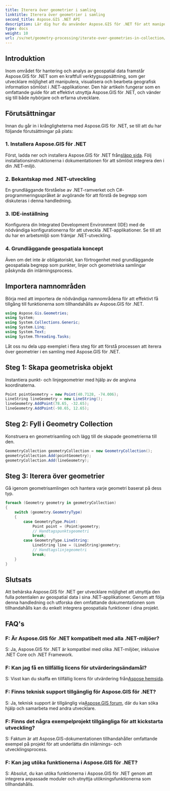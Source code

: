 ```yaml
---
title: Iterera över geometrier i samling
linktitle: Iterera över geometrier i samling
second_title: Aspose.GIS .NET API
description: Lär dig hur du använder Aspose.GIS för .NET för att manipulera geospatial data sömlöst i dina .NET-applikationer.
type: docs
weight: 10
url: /sv/net/geometry-processing/iterate-over-geometries-in-collection/
---
```

## Introduktion
Inom området för hantering och analys av geospatial data framstår Aspose.GIS för .NET som en kraftfull verktygsuppsättning, som ger utvecklare möjlighet att manipulera, visualisera och bearbeta geografisk information sömlöst i .NET-applikationer. Den här artikeln fungerar som en omfattande guide för att effektivt utnyttja Aspose.GIS för .NET, och vänder sig till både nybörjare och erfarna utvecklare.
## Förutsättningar
Innan du går in i krångligheterna med Aspose.GIS för .NET, se till att du har följande förutsättningar på plats:
### 1. Installera Aspose.GIS för .NET
 Först, ladda ner och installera Aspose.GIS för .NET från[släpp sida](https://releases.aspose.com/gis/net/). Följ installationsinstruktionerna i dokumentationen för att sömlöst integrera den i din .NET-miljö.
### 2. Bekantskap med .NET-utveckling
En grundläggande förståelse av .NET-ramverket och C#-programmeringsspråket är avgörande för att förstå de begrepp som diskuteras i denna handledning.
### 3. IDE-inställning
Konfigurera din Integrated Development Environment (IDE) med de nödvändiga konfigurationerna för att utveckla .NET-applikationer. Se till att du har en arbetsmiljö som främjar .NET-utveckling.
### 4. Grundläggande geospatiala koncept
Även om det inte är obligatoriskt, kan förtrogenhet med grundläggande geospatiala begrepp som punkter, linjer och geometriska samlingar påskynda din inlärningsprocess.

## Importera namnområden
Börja med att importera de nödvändiga namnområdena för att effektivt få tillgång till funktionerna som tillhandahålls av Aspose.GIS för .NET.

```csharp
using Aspose.Gis.Geometries;
using System;
using System.Collections.Generic;
using System.Linq;
using System.Text;
using System.Threading.Tasks;
```


Låt oss nu dela upp exemplet i flera steg för att förstå processen att iterera över geometrier i en samling med Aspose.GIS för .NET.
## Steg 1: Skapa geometriska objekt
Instantiera punkt- och linjegeometrier med hjälp av de angivna koordinaterna.
```csharp
Point pointGeometry = new Point(40.7128, -74.006);
LineString lineGeometry = new LineString();
lineGeometry.AddPoint(78.65, -32.65);
lineGeometry.AddPoint(-98.65, 12.65);
```
## Steg 2: Fyll i Geometry Collection
Konstruera en geometrisamling och lägg till de skapade geometrierna till den.
```csharp
GeometryCollection geometryCollection = new GeometryCollection();
geometryCollection.Add(pointGeometry);
geometryCollection.Add(lineGeometry);
```
## Steg 3: Iterera över geometrier
Gå igenom geometrisamlingen och hantera varje geometri baserat på dess typ.
```csharp
foreach (Geometry geometry in geometryCollection)
{
    switch (geometry.GeometryType)
    {
        case GeometryType.Point:
            Point point = (Point)geometry;
            // Handtagspunktsgeometri
            break;
        case GeometryType.LineString:
            LineString line = (LineString)geometry;
            // Handtagslinjegeometri
            break;
    }
}
```

## Slutsats
Att behärska Aspose.GIS för .NET ger utvecklare möjlighet att utnyttja den fulla potentialen av geospatial data i sina .NET-applikationer. Genom att följa denna handledning och utforska den omfattande dokumentationen som tillhandahålls kan du enkelt integrera geospatiala funktioner i dina projekt.
## FAQ's
### F: Är Aspose.GIS för .NET kompatibelt med alla .NET-miljöer?
S: Ja, Aspose.GIS för .NET är kompatibel med olika .NET-miljöer, inklusive .NET Core och .NET Framework.
### F: Kan jag få en tillfällig licens för utvärderingsändamål?
 S: Visst kan du skaffa en tillfällig licens för utvärdering från[Aspose hemsida](https://purchase.aspose.com/temporary-license/).
### F: Finns teknisk support tillgänglig för Aspose.GIS för .NET?
 S: Ja, teknisk support är tillgänglig via[Aspose.GIS forum](https://forum.aspose.com/c/gis/33), där du kan söka hjälp och samarbeta med andra utvecklare.
### F: Finns det några exempelprojekt tillgängliga för att kickstarta utveckling?
S: Faktum är att Aspose.GIS-dokumentationen tillhandahåller omfattande exempel på projekt för att underlätta din inlärnings- och utvecklingsprocess.
### F: Kan jag utöka funktionerna i Aspose.GIS för .NET?
S: Absolut, du kan utöka funktionerna i Aspose.GIS för .NET genom att integrera anpassade moduler och utnyttja utökningsfunktionerna som tillhandahålls.